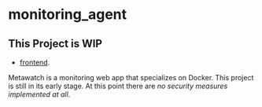 # monitoring_agent
## This Project is WIP
- [frontend](https://github.com/M0ttii/metawatch-frontend).

Metawatch is a monitoring web app that specializes on Docker. This project is still in its early stage.
At this point there are *no security measures implemented at all*.
